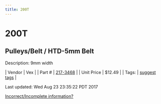 ```yaml
---
title: 200T
---
```


# 200T
## Pulleys/Belt / HTD-5mm Belt
Description: 	9mm width 

| Vendor | Vex | 
| Part # | [217-3468](http://www.vexrobotics.com/vexpro/motion/belts-and-pulleys/htdbelts9.html) | 
| Unit Price | $12.49 | 
| Tags: | [suggest tags](https://docs.google.com/forms/d/e/1FAIpQLSeWyY8v3RgOty-MyWmh9U0iivNYN_molChYyS-0U-o-kOAv_g/viewform) | 

Last updated: Wed Aug 23 23:35:22 PDT 2017

 [Incorrect/Incomplete information?](https://docs.google.com/forms/d/e/1FAIpQLSeWyY8v3RgOty-MyWmh9U0iivNYN_molChYyS-0U-o-kOAv_g/viewform)